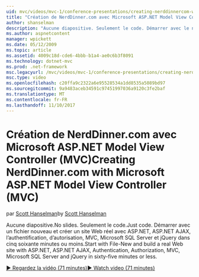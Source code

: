 ```yaml
---
uid: mvc/videos/mvc-1/conference-presentations/creating-nerddinnercom-with-microsoft-aspnet-model-view-controller-mvc
title: "Création de NerdDinner.com avec Microsoft ASP.NET Model View Controller (MVC) | Documents Microsoft"
author: shanselman
description: "Aucune diapositive. Seulement le code. Démarrer avec le nouveau fichier et de créer un site Web réel avec ASP.NET, ASP.NET AJAX, d’authentification, d’autorisation, MVC, Microsoft SQL Server et..."
ms.author: aspnetcontent
manager: wpickett
ms.date: 05/12/2009
ms.topic: article
ms.assetid: 4009c18d-cde6-4bbb-b1a4-ae0c6b3f8091
ms.technology: dotnet-mvc
ms.prod: .net-framework
msc.legacyurl: /mvc/videos/mvc-1/conference-presentations/creating-nerddinnercom-with-microsoft-aspnet-model-view-controller-mvc
msc.type: video
ms.openlocfilehash: c20ffa9c2322a6e95528534a1dd8535a5089bd97
ms.sourcegitcommit: 9a9483aceb34591c97451997036a9120c3fe2baf
ms.translationtype: MT
ms.contentlocale: fr-FR
ms.lasthandoff: 11/10/2017
---
```

<a name="creating-nerddinnercom-with-microsoft-aspnet-model-view-controller-mvc"></a><span data-ttu-id="b7623-105">Création de NerdDinner.com avec Microsoft ASP.NET Model View Controller (MVC)</span><span class="sxs-lookup"><span data-stu-id="b7623-105">Creating NerdDinner.com with Microsoft ASP.NET Model View Controller (MVC)</span></span>
====================
<span data-ttu-id="b7623-106">par [Scott Hanselman](https://github.com/shanselman)</span><span class="sxs-lookup"><span data-stu-id="b7623-106">by [Scott Hanselman](https://github.com/shanselman)</span></span>

<span data-ttu-id="b7623-107">Aucune diapositive.</span><span class="sxs-lookup"><span data-stu-id="b7623-107">No slides.</span></span> <span data-ttu-id="b7623-108">Seulement le code.</span><span class="sxs-lookup"><span data-stu-id="b7623-108">Just code.</span></span> <span data-ttu-id="b7623-109">Démarrer avec un fichier nouveau et créer un site Web réel avec ASP.NET, ASP.NET AJAX, l’authentification, d’autorisation, MVC, Microsoft SQL Server et jQuery dans cinq soixante minutes ou moins.</span><span class="sxs-lookup"><span data-stu-id="b7623-109">Start with File-New and build a real Web site with ASP.NET, ASP.NET AJAX, Authentication, Authorization, MVC, Microsoft SQL Server and jQuery in sixty-five minutes or less.</span></span>

[<span data-ttu-id="b7623-110">&#9654; Regardez la vidéo (71 minutes)</span><span class="sxs-lookup"><span data-stu-id="b7623-110">&#9654; Watch video (71 minutes)</span></span>](https://channel9.msdn.com/Blogs/ASP-NET-Site-Videos/creating-nerddinnercom-with-microsoft-aspnet-model-view-controller-mvc)

